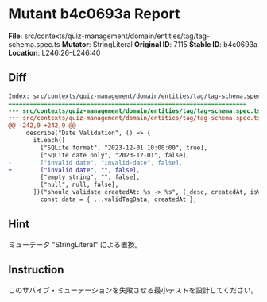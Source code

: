 # Mutant b4c0693a Report

**File**: src/contexts/quiz-management/domain/entities/tag/tag-schema.spec.ts
**Mutator**: StringLiteral
**Original ID**: 7115
**Stable ID**: b4c0693a
**Location**: L246:26–L246:40

## Diff

```diff
Index: src/contexts/quiz-management/domain/entities/tag/tag-schema.spec.ts
===================================================================
--- src/contexts/quiz-management/domain/entities/tag/tag-schema.spec.ts	original
+++ src/contexts/quiz-management/domain/entities/tag/tag-schema.spec.ts	mutated #7115
@@ -242,9 +242,9 @@
     describe("Date Validation", () => {
       it.each([
         ["SQLite format", "2023-12-01 10:00:00", true],
         ["SQLite date only", "2023-12-01", false],
-        ["invalid date", "invalid-date", false],
+        ["invalid date", "", false],
         ["empty string", "", false],
         ["null", null, false],
       ])("should validate createdAt: %s -> %s", (_desc, createdAt, isValid) => {
         const data = { ...validTagData, createdAt };
```

## Hint

ミューテータ "StringLiteral" による置換。

## Instruction

このサバイブ・ミューテーションを失敗させる最小テストを設計してください。
